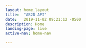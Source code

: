 ```yaml
---
layout: home_layout
title:  "AB2D API"
date:   2019-11-02 09:21:12 -0500 
description: Home
landing-page: live
active-nav: home-nav

---
```

